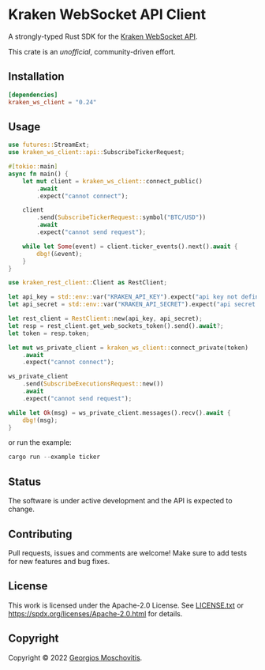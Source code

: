 # Kraken WebSocket API Client

A strongly-typed Rust SDK for the [Kraken WebSocket API](https://docs.kraken.com/websockets-v2).

This crate is an _unofficial_, community-driven effort.

## Installation

```toml
[dependencies]
kraken_ws_client = "0.24"
```

## Usage

```rs
use futures::StreamExt;
use kraken_ws_client::api::SubscribeTickerRequest;

#[tokio::main]
async fn main() {
    let mut client = kraken_ws_client::connect_public()
        .await
        .expect("cannot connect");

    client
        .send(SubscribeTickerRequest::symbol("BTC/USD"))
        .await
        .expect("cannot send request");

    while let Some(event) = client.ticker_events().next().await {
        dbg!(&event);
    }
}
```

```rs
use kraken_rest_client::Client as RestClient;

let api_key = std::env::var("KRAKEN_API_KEY").expect("api key not defined");
let api_secret = std::env::var("KRAKEN_API_SECRET").expect("api secret not defined");

let rest_client = RestClient::new(api_key, api_secret);
let resp = rest_client.get_web_sockets_token().send().await?;
let token = resp.token;

let mut ws_private_client = kraken_ws_client::connect_private(token)
    .await
    .expect("cannot connect");

ws_private_client
    .send(SubscribeExecutionsRequest::new())
    .await
    .expect("cannot send request");

while let Ok(msg) = ws_private_client.messages().recv().await {
    dbg!(msg);
}
```

or run the example:

```rs
cargo run --example ticker
```

## Status

The software is under active development and the API is expected to change.

## Contributing

Pull requests, issues and comments are welcome! Make sure to add tests for new features and bug fixes.

## License

This work is licensed under the Apache-2.0 License. See [LICENSE.txt](LICENSE.txt) or <https://spdx.org/licenses/Apache-2.0.html> for details.

## Copyright

Copyright © 2022 [Georgios Moschovitis](https://gmosx.ninja).
